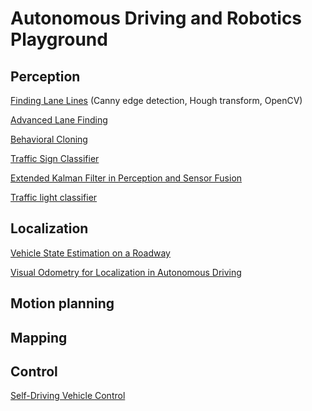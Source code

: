 # **Autonomous Driving and Robotics Playground**

[]()

[]()

[]()

## Perception

[Finding Lane Lines](pages/Robot/finding_lane_lines.md) (Canny edge detection, Hough transform, OpenCV)

[Advanced Lane Finding](pages/Robot/advanced_lane_finding.md)

[Behavioral Cloning](pages/Robot/behavioral_cloning.md)

[Traffic Sign Classifier](pages/Robot/traffic_sign_classifier.md)

[Extended Kalman Filter in Perception and Sensor Fusion](pages/Robot/kalman_filter_perception.md)

[Traffic light classifier](https://github.com/DanWang1230/Traffic_light_classifier/blob/master/Traffic_Light_Classifier.ipynb)

[]()

[]()

## Localization

[Vehicle State Estimation on a Roadway](https://github.com/DanWang1230/Self-driving-car-specialization/tree/master/state-estimation-localization/Final_project_Vehicle_state_estimation_on_a_roadway)

[Visual Odometry for Localization in Autonomous Driving](https://github.com/DanWang1230/Self-driving-car-specialization/blob/master/visual-perception/module2/Visual%20Odometry%20for%20Localization%20in%20Autonomous%20Driving.ipynb)

[]()

[]()

## Motion planning

[]()

[]()

[]()


## Mapping

[]()

[]()

[]()


## Control

[Self-Driving Vehicle Control](https://github.com/DanWang1230/Self-driving-car-specialization/tree/master/intro-self-driving-cars/Course1FinalProject)

